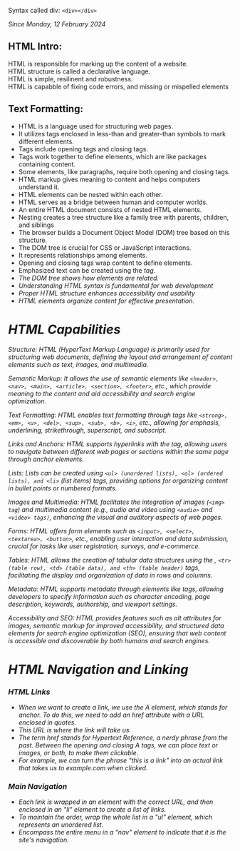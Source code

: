Syntax called div: `<div></div>`


<i>Since Monday, 12 February 2024</i>
<h2>HTML Intro:</h2>

HTML is responsible for marking up the content of a website. <br>
HTML structure is called a declarative language. <br>
HTML is simple, resilinent and robustness. <br>
HTML  is capabble of fixing code errors, and missing or mispelled elements <br>

<h2>Text Formatting:</h2>

<ul>
<li>HTML is a language used for structuring web pages.</li>
<li>It utilizes tags enclosed in less-than and greater-than symbols to mark different elements.</li>
<li>Tags include opening tags and closing tags.</li>
<li>Tags work together to define elements, which are like packages containing content.</li>
<li>Some elements, like paragraphs, require both opening and closing tags.<br></li>
<li>HTML markup gives meaning to content and helps computers understand it.</li>
<li>HTML elements can be nested within each other.</li>
<li>HTML serves as a bridge between human and computer worlds.</li>
<li>An entire HTML document consists of nested HTML elements.</li>
<li>Nesting creates a tree structure like a family tree with parents, children, and siblings</li>
<li>The  browser builds a Document Object Model (DOM) tree based on this structure.</li>
<li>The DOM tree is crucial for CSS or JavaScript interactions.</li>
<li>It represents relationships among elements.</li>
<li>Opening and closing tags wrap content to define elements.</li>
<li>Emphasized text can be created using the <em> tag.</li>
<li>The DOM tree shows how elements are related.</li>
<li>Understanding HTML syntax is fundamental for web development</li>
<li>Proper HTML structure enhances accessibility and usability</li>
<li>HTML elements <em>organize content for effective presentation.</li>
</ul>

<h1>HTML Capabilities</h1>
Structure: HTML (HyperText Markup Language) is primarily used for structuring web documents, defining the layout and arrangement of content elements such as text, images, and multimedia.

Semantic Markup: It allows the use of semantic elements like `<header>, <nav>, <main>, <article>, <section>, <footer>`, etc., which provide meaning to the content and aid accessibility and search engine optimization.

Text Formatting: HTML enables text formatting through tags like `<strong>, <em>, <u>, <del>, <sup>, <sub>, <b>, <i>`, etc., allowing for emphasis, underlining, strikethrough, superscript, and subscript.

Links and Anchors: HTML supports hyperlinks with the <a> tag, allowing users to navigate between different web pages or sections within the same page through anchor elements.

Lists: Lists can be created using `<ul> (unordered lists), <ol> (ordered lists), and <li>` (list items) tags, providing options for organizing content in bullet points or numbered formats.

Images and Multimedia: HTML facilitates the integration of images (`<img> tag`) and multimedia content (e.g., audio and video using `<audio>` and `<video> tags)`, enhancing the visual and auditory aspects of web pages.

Forms: HTML offers form elements such as `<input>, <select>, <textarea>, <button>`, etc., enabling user interaction and data submission, crucial for tasks like user registration, surveys, and e-commerce.

Tables: HTML allows the creation of tabular data structures using the <table>, `<tr> (table row), <td> (table data), and <th> (table header)` tags, facilitating the display and organization of data in rows and columns.

Metadata: HTML supports metadata through elements like <meta> tags, allowing developers to specify information such as character encoding, page description, keywords, authorship, and viewport settings.

Accessibility and SEO: HTML provides features such as alt attributes for images, semantic markup for improved accessibility, and structured data elements for search engine optimization (SEO), ensuring that web content is accessible and discoverable by both humans and search engines.
 
<h1>HTML Navigation and Linking</h1>

<h3>HTML Links</h3>
<ul>
<P><li>When we want to create a link, we use the A element, which stands for anchor. To do this, we need to add an href attribute with a URL enclosed in quotes.</li>
<li>This URL is where the link will take us.</li> 
<li>The term href stands for Hypertext Reference, a nerdy phrase from the past. Between the opening and closing A tags, we can place text or images, or both, to make them clickable.</li> 
<li>For example, we can turn the phrase "this is a link" into an actual link that takes us to example.com when clicked.</p></li>
</ul>

<h3>Main Navigation</h3>
<ul>
<li>Each link is wrapped in an element with the correct URL, and then enclosed in an "li" element to create a list of links.</li> 
<li>To maintain the order, wrap the whole list in a "ul" element, which represents an unordered list.</li>  
<li>Encompass the entire menu in a "nav" element to indicate that it is the site's navigation.</li>
</ul>





